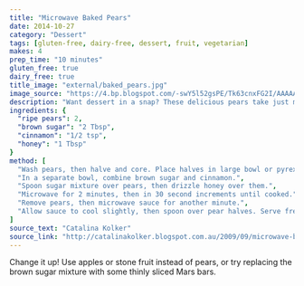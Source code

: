 ```yaml
---
title: "Microwave Baked Pears"
date: 2014-10-27
category: "Dessert"
tags: [gluten-free, dairy-free, dessert, fruit, vegetarian]
makes: 4
prep_time: "10 minutes"
gluten_free: true
dairy_free: true
title_image: "external/baked_pears.jpg"
image_source: "https://4.bp.blogspot.com/-swY5l52gsPE/Tk63cnxFG2I/AAAAAAAAAJ4/RYV-YN3X4ig/s1600/013.JPG"
description: "Want dessert in a snap? These delicious pears take just minutes to make"
ingredients: {
  "ripe pears": 2,
  "brown sugar": "2 Tbsp",
  "cinnamon": "1/2 tsp",
  "honey": "1 Tbsp"
}
method: [
  "Wash pears, then halve and core. Place halves in large bowl or pyrex dish.",
  "In a separate bowl, combine brown sugar and cinnamon.",
  "Spoon sugar mixture over pears, then drizzle honey over them.",
  "Microwave for 2 minutes, then in 30 second increments until cooked.",
  "Remove pears, then microwave sauce for another minute.",
  "Allow sauce to cool slightly, then spoon over pear halves. Serve fresh with ice cream."
]
source_text: "Catalina Kolker"
source_link: "http://catalinakolker.blogspot.com.au/2009/09/microwave-baked-pears.html"
---
```

Change it up! Use apples or stone fruit instead of pears, or try replacing the
brown sugar mixture with some thinly sliced Mars bars.
